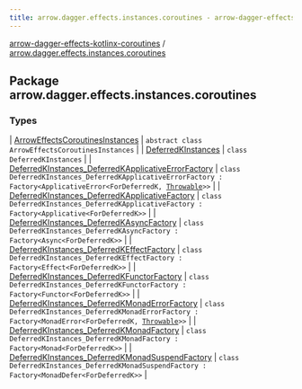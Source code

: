 ```yaml
---
title: arrow.dagger.effects.instances.coroutines - arrow-dagger-effects-kotlinx-coroutines
---
```


[arrow-dagger-effects-kotlinx-coroutines](../index.html) / [arrow.dagger.effects.instances.coroutines](./index.html)

## Package arrow.dagger.effects.instances.coroutines

### Types

| [ArrowEffectsCoroutinesInstances](-arrow-effects-coroutines-instances/index.html) | `abstract class ArrowEffectsCoroutinesInstances` |
| [DeferredKInstances](-deferred-k-instances/index.html) | `class DeferredKInstances` |
| [DeferredKInstances_DeferredKApplicativeErrorFactory](-deferred-k-instances_-deferred-k-applicative-error-factory/index.html) | `class DeferredKInstances_DeferredKApplicativeErrorFactory : Factory<ApplicativeError<ForDeferredK, `[`Throwable`](https://kotlinlang.org/api/latest/jvm/stdlib/kotlin/-throwable/index.html)`>>` |
| [DeferredKInstances_DeferredKApplicativeFactory](-deferred-k-instances_-deferred-k-applicative-factory/index.html) | `class DeferredKInstances_DeferredKApplicativeFactory : Factory<Applicative<ForDeferredK>>` |
| [DeferredKInstances_DeferredKAsyncFactory](-deferred-k-instances_-deferred-k-async-factory/index.html) | `class DeferredKInstances_DeferredKAsyncFactory : Factory<Async<ForDeferredK>>` |
| [DeferredKInstances_DeferredKEffectFactory](-deferred-k-instances_-deferred-k-effect-factory/index.html) | `class DeferredKInstances_DeferredKEffectFactory : Factory<Effect<ForDeferredK>>` |
| [DeferredKInstances_DeferredKFunctorFactory](-deferred-k-instances_-deferred-k-functor-factory/index.html) | `class DeferredKInstances_DeferredKFunctorFactory : Factory<Functor<ForDeferredK>>` |
| [DeferredKInstances_DeferredKMonadErrorFactory](-deferred-k-instances_-deferred-k-monad-error-factory/index.html) | `class DeferredKInstances_DeferredKMonadErrorFactory : Factory<MonadError<ForDeferredK, `[`Throwable`](https://kotlinlang.org/api/latest/jvm/stdlib/kotlin/-throwable/index.html)`>>` |
| [DeferredKInstances_DeferredKMonadFactory](-deferred-k-instances_-deferred-k-monad-factory/index.html) | `class DeferredKInstances_DeferredKMonadFactory : Factory<Monad<ForDeferredK>>` |
| [DeferredKInstances_DeferredKMonadSuspendFactory](-deferred-k-instances_-deferred-k-monad-suspend-factory/index.html) | `class DeferredKInstances_DeferredKMonadSuspendFactory : Factory<MonadDefer<ForDeferredK>>` |

